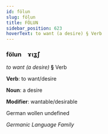 ```yaml
---
id: fölun
slug: fölun
title: FÖLUN
sidebar_position: 623
hoverText: to want (a desire) § Verb
---
```


### fölun&emsp;<span kind="abugida">ɤıʓ̃ʃ</span>

*to want (a desire)* **§** Verb

**Verb**: to want/desire

**Noun**: a desire

**Modifier**: wantable/desirable

German wollen undefined

*Germanic Language Family*